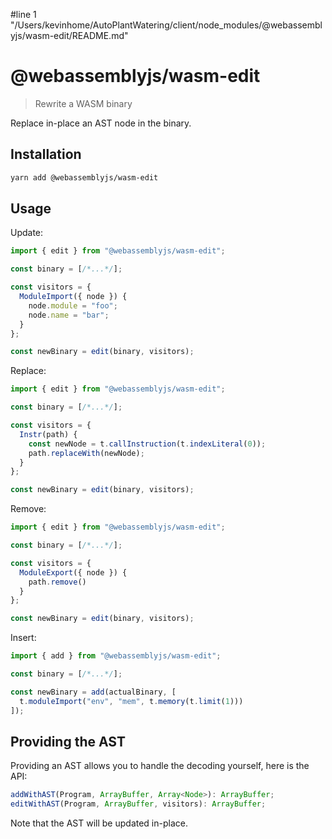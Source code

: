 #line 1 "/Users/kevinhome/AutoPlantWatering/client/node_modules/@webassemblyjs/wasm-edit/README.md"
# @webassemblyjs/wasm-edit

> Rewrite a WASM binary

Replace in-place an AST node in the binary.

## Installation

```sh
yarn add @webassemblyjs/wasm-edit
```

## Usage

Update:

```js
import { edit } from "@webassemblyjs/wasm-edit";

const binary = [/*...*/];

const visitors = {
  ModuleImport({ node }) {
    node.module = "foo";
    node.name = "bar";
  }
};

const newBinary = edit(binary, visitors);
```

Replace:

```js
import { edit } from "@webassemblyjs/wasm-edit";

const binary = [/*...*/];

const visitors = {
  Instr(path) {
    const newNode = t.callInstruction(t.indexLiteral(0));
    path.replaceWith(newNode);
  }
};

const newBinary = edit(binary, visitors);
```

Remove:

```js
import { edit } from "@webassemblyjs/wasm-edit";

const binary = [/*...*/];

const visitors = {
  ModuleExport({ node }) {
    path.remove()
  }
};

const newBinary = edit(binary, visitors);
```

Insert:

```js
import { add } from "@webassemblyjs/wasm-edit";

const binary = [/*...*/];

const newBinary = add(actualBinary, [
  t.moduleImport("env", "mem", t.memory(t.limit(1)))
]);
```

## Providing the AST

Providing an AST allows you to handle the decoding yourself, here is the API:

```js
addWithAST(Program, ArrayBuffer, Array<Node>): ArrayBuffer;
editWithAST(Program, ArrayBuffer, visitors): ArrayBuffer;
```

Note that the AST will be updated in-place.
